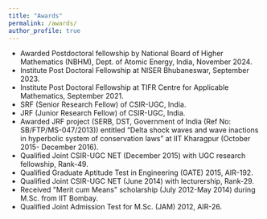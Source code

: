 ```yaml
---
title: "Awards"
permalink: /awards/
author_profile: true
---
```

* Awarded Postdoctoral fellowship by National Board of Higher Mathematics (NBHM), Dept. of Atomic Energy, India, November 2024.
* Institute Post Doctoral Fellowship at NISER Bhubaneswar, September 2023.
* Institute Post Doctoral Fellowship at TIFR Centre for Applicable Mathematics, September 2021.
* SRF (Senior Research Fellow) of CSIR-UGC, India.
* JRF (Junior Research Fellow) of CSIR-UGC, India.
* Awarded JRF project (SERB, DST, Government of India (Ref No: SB/FTP/MS-047/2013)) entitled “Delta shock waves and wave inactions in hyperbolic system of conservation laws” 
  at IIT Kharagpur (October 2015- December 2016).
* Qualified Joint CSIR-UGC NET (December 2015) with UGC research fellowship, Rank-49.
* Qualified Graduate Aptitude Test in Engineering (GATE) 2015, AIR-192.
* Qualified Joint CSIR-UGC NET (June 2014) with lecturership, Rank-29.
* Received "Merit cum Means" scholarship (July 2012-May 2014) during M.Sc. from IIT Bombay.
* Qualified Joint Admission Test for M.Sc. (JAM) 2012, AIR-26.
